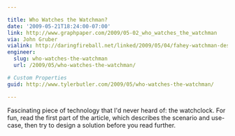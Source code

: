 ```yaml
---

title: Who Watches the Watchman?
date: '2009-05-21T18:24:00-07:00'
link: http://www.graphpaper.com/2009/05-02_who_watches_the_watchman
via: John Gruber
vialink: http://daringfireball.net/linked/2009/05/04/fahey-watchman-design
engineer:
  slug: who-watches-the-watchman
  url: /2009/05/who-watches-the-watchman/

# Custom Properties
guid: http://www.tylerbutler.com/2009/05/who-watches-the-watchman/

---
```


Fascinating piece of technology that I'd never heard of: the watchclock. For
fun, read the first part of the article, which describes the scenario and 
use-case, then try to design a solution before you read further.

